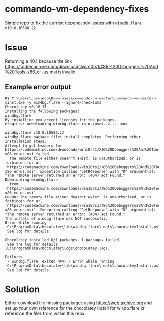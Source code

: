 # commando-vm-dependency-fixes
Simple repo to fix the current depencendy issues with `wingdb.flare v10.0.10586.22`. 

# Issue
Returning a 404 because the link  https://codemachine.com/downloads/win10rs1/X86%20Debuggers%20And%20Tools-x86_en-us.msi is invalid. 

## Example error output 
```
PS C:\Users\commando\Downloads\commando-vm-master\commando-vm-master> cinst.exe -y windbg.flare --ignore-checksums
Chocolatey v0.10.15
Installing the following packages:
windbg.flare
By installing you accept licenses for the packages.
Progress: Downloading windbg.flare 10.0.10586.22... 100%

windbg.flare v10.0.10586.22
windbg.flare package files install completed. Performing other installation steps.
Attempt to get headers for https://codemachine.com/downloads/win10rs1/X86%20Debuggers%20And%20Tools-x86_en-us.msi failed.
  The remote file either doesn't exist, is unauthorized, or is forbidden for url 'https://codemachine.com/downloads/win10rs1/X86%20Debuggers%20And%20Tools-x86_en-us.msi'. Exception calling "GetResponse" with "0" argument(s): "The remote server returned an error: (404) Not Found."
Downloading windbg.flare
  from 'https://codemachine.com/downloads/win10rs1/X86%20Debuggers%20And%20Tools-x86_en-us.msi'
ERROR: The remote file either doesn't exist, is unauthorized, or is forbidden for url 'https://codemachine.com/downloads/win10rs1/X86%20Debuggers%20And%20Tools-x86_en-us.msi'. Exception calling "GetResponse" with "0" argument(s): "The remote server returned an error: (404) Not Found."
The install of windbg.flare was NOT successful.
Error while running 'C:\ProgramData\chocolatey\lib\windbg.flare\tools\chocolateyInstall.ps1'.
 See log for details.

Chocolatey installed 0/1 packages. 1 packages failed.
 See the log for details (C:\ProgramData\chocolatey\logs\chocolatey.log).

Failures
 - windbg.flare (exited 404) - Error while running 'C:\ProgramData\chocolatey\lib\windbg.flare\tools\chocolateyInstall.ps1'.
 See log for details.
 ```
# Solution
Either download the missing packages using https://web.archive.org and set up your own reference for the chocolatey install for windb.flare or reference the files from within this repo.



